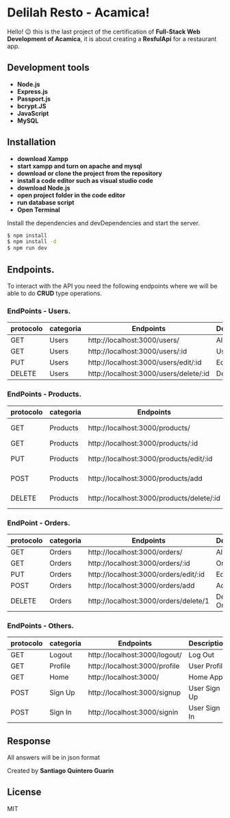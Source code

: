 # Delilah Resto - Acamica!

Hello! 😉 this is the last project of the certification of **Full-Stack Web Development of Acamica**, it is about creating a **ResfulApi** for a restaurant app.

## Development tools

  - **Node.js**
  - **Express.js**
  - **Passport.js**
  - **bcrypt.JS**
  - **JavaScript**
  - **MySQL**


## Installation

- **download Xampp**
- **start xampp and turn on apache and mysql**
- **download or clone the project from the repository**
- **install a code editor such as visual studio code**
- **download Node.js**
- **open project folder in the code editor**
- **run database script**
- **Open Terminal**


Install the dependencies and devDependencies and start the server.

```sh
$ npm install
$ npm install -d
$ npm run dev
```

## Endpoints.

To interact with the API you need the following endpoints where we will be able to do **CRUD** type operations.

### EndPoints - Users.

| protocolo | categoria | Endpoints | Description |
| ------ | ------ | ------ | ------ |
| GET | Users | http://localhost:3000/users/ | All Users |
| GET | Users | http://localhost:3000/users/:id | User |
| PUT | Users | http://localhost:3000/users/edit/:id| Edit User |
| DELETE | Users | http://localhost:3000/users/delete/:id | Delete User |

### EndPoints - Products.

| protocolo | categoria | Endpoints | Description |
| ------ | ------ | ------ | ------ |
| GET | Products | http://localhost:3000/products/ | All Products |
| GET | Products | http://localhost:3000/products/:id | Product |
| PUT | Products | http://localhost:3000/products/edit/:id | Edit Product |
| POST | Products | http://localhost:3000/products/add | Add Product |
| DELETE | Products | http://localhost:3000/products/delete/:id | Delete Product |

### EndPoint - Orders.

| protocolo | categoria | Endpoints | Description |
| ------ | ------ | ------ | ------ |
| GET | Orders | http://localhost:3000/orders/ | All Orders |
| GET | Orders | http://localhost:3000/orders/:id | Order |
| PUT | Orders | http://localhost:3000/orders/edit/:id | Edit Order |
| POST | Orders | http://localhost:3000/orders/add | Add Order |
| DELETE | Orders | http://localhost:3000/orders/delete/1 | Delete Order |

### EndPoints - Others.

| protocolo | categoria | Endpoints | Description |
| ------ | ------ | ------ | ------ |
| GET | Logout | http://localhost:3000/logout/ | Log Out |
| GET | Profile | http://localhost:3000/profile | User Profile |
| GET | Home | http://localhost:3000/ | Home App |
| POST | Sign Up | http://localhost:3000/signup | User Sign Up |
| POST | Sign In | http://localhost:3000/signin | User Sign In |

## Response

All answers will be in json format

Created by **Santiago Quintero Guarin**

License
----

MIT
